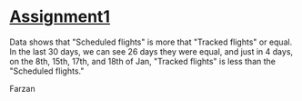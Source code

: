 # [Assignment1](https://rpubs.com/farzanehf/1007451)


Data shows that "Scheduled flights" is more that "Tracked flights" or equal.
In the last 30 days, we can see 26 days they were equal, and just in 4 days, on the 8th, 15th, 17th, and 18th of Jan, "Tracked flights" is less than the "Scheduled flights."

Farzan
